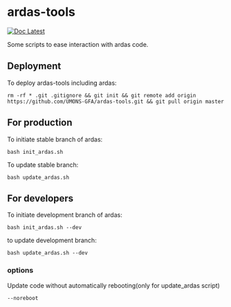 
# ardas-tools
[![Doc Latest](https://img.shields.io/badge/docs-latest-brightgreen.svg?style=flat)](https://ardas-tools.readthedocs.io/en/latest/)


 Some scripts to ease interaction with ardas code.
 
 ## Deployment
 
 To deploy ardas-tools including ardas:
 
 
    rm -rf * .git .gitignore && git init && git remote add origin https://github.com/UMONS-GFA/ardas-tools.git && git pull origin master

    
## For production

To initiate stable branch of ardas:

    bash init_ardas.sh
    
To update stable branch:

    bash update_ardas.sh
    

## For developers
    
To initiate development branch of ardas:

    bash init_ardas.sh --dev
    
to update development branch:

    bash update_ardas.sh --dev
    
### options

Update code without automatically rebooting(only for update_ardas script)

    --noreboot
    
